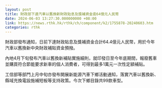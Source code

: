 ```yaml
---
layout: post
title: 財政部下達汽車以舊換新財政貼息及獎補資金逾64億元人民幣
date: 2024-06-03 13:27:30.000000000 +08:00
link: https://news.rthk.hk/rthk/ch/component/k2/1755878-20240603.htm
categories: rthk
---
```


財政部發布通知，日前下達財政貼息及獎補資金合計64.4億元人民幣，用於今年汽車以舊換新中央財政補貼資金預撥。

內地4月下旬發布汽車以舊換新補貼實施細則，就印發日至今年底期間，報廢舊車並購買符合節能要求新車的個人消費者，可得到最多1萬元一次性定額補貼。

工信部等部門上月中旬亦發布開展新能源汽車下鄉活動通知，落實汽車以舊換新、縣域充換電設施補短板等支持政策。今次下鄉目錄共99款車型。
